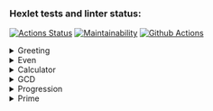 ### Hexlet tests and linter status:
[![Actions Status](https://github.com/proydemte/java-project-lvl1/workflows/hexlet-check/badge.svg)](https://github.com/proydemte/java-project-lvl1/actions)
[![Maintainability](https://api.codeclimate.com/v1/badges/a99a88d28ad37a79dbf6/maintainability)](https://codeclimate.com/github/codeclimate/codeclimate/maintainability)
[![Github Actions](https://github.com/proydemte/java-project-lvl1/workflows/Java_CI/badge.svg)](https://github.com/proydemte/java-project-lvl1/actions/workflows/Java_CI.yml)
<details>
    <summary>Greeting</summary>

[![asciicast](https://asciinema.org/a/OKxPfhZNFvdfiocSFerUmKCWc.svg)](https://asciinema.org/a/OKxPfhZNFvdfiocSFerUmKCWc)
</details>
<details>
    <summary>Even</summary>

[![asciicast](https://asciinema.org/a/kYmST1FtPY1UxUfgRLjHdzUzH.svg)](https://asciinema.org/a/kYmST1FtPY1UxUfgRLjHdzUzH)
</details>
<details>
    <summary>Calculator</summary>

[![asciicast](https://asciinema.org/a/UbHcqtDjKYn8kMUBwXF4aFnCn.svg)](https://asciinema.org/a/UbHcqtDjKYn8kMUBwXF4aFnCn)
</details>
<details>
    <summary>GCD</summary>

[![asciicast](https://asciinema.org/a/Rt37EP9GAcJoTfDnZq5IFcTqr.svg)](https://asciinema.org/a/Rt37EP9GAcJoTfDnZq5IFcTqr)
</details>
<details>
    <summary>Progression</summary>

[![asciicast](https://asciinema.org/a/anDTWNSHuVPSafvgxLp34rBsI.svg)](https://asciinema.org/a/anDTWNSHuVPSafvgxLp34rBsI)
</details>
<details>
    <summary>Prime</summary>

[![asciicast](https://asciinema.org/a/hkej1LrUOObPuRgI4C7KTU2Zd.svg)](https://asciinema.org/a/hkej1LrUOObPuRgI4C7KTU2Zd)
</details>
